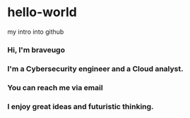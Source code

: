 # hello-world
my intro into github
### Hi, I'm braveugo
### I'm a Cybersecurity engineer and a Cloud analyst.
### You can reach me via email
### I enjoy great ideas and futuristic thinking.
